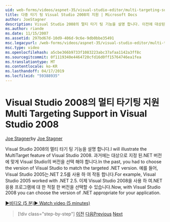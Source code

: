 ```yaml
---
uid: web-forms/videos/aspnet-35/visual-studio-editor/multi-targeting-support-in-visual-studio-2008
title: 다중 타기 팅 Visual Studio 2008의 지원 | Microsoft Docs
author: JoeStagner
description: Visual Studio 2008의 멀티 타기 팅 기능을 설명 합니다. 이전에 대상된.NET versi에 맞게 Visual Studio의 버전을 선택 해야 하는 중...
ms.author: riande
ms.date: 11/15/2007
ms.assetid: 297bd67d-10d9-406d-9c6e-9db0bbe35491
msc.legacyurl: /web-forms/videos/aspnet-35/visual-studio-editor/multi-targeting-support-in-visual-studio-2008
msc.type: video
ms.openlocfilehash: a5cbe366b9733f1083223abc37afaa1142a3ff8c
ms.sourcegitcommit: 0f1119340e4464720cfd16d0ff15764746ea1fea
ms.translationtype: MT
ms.contentlocale: ko-KR
ms.lasthandoff: 04/17/2019
ms.locfileid: "59388935"
---
```

# <a name="multi-targeting-support-in-visual-studio-2008"></a><span data-ttu-id="058f4-104">Visual Studio 2008의 멀티 타기팅 지원</span><span class="sxs-lookup"><span data-stu-id="058f4-104">Multi Targeting Support in Visual Studio 2008</span></span>

<span data-ttu-id="058f4-105">[Joe Stagner](https://github.com/JoeStagner)</span><span class="sxs-lookup"><span data-stu-id="058f4-105">by [Joe Stagner](https://github.com/JoeStagner)</span></span>

<span data-ttu-id="058f4-106">Visual Studio 2008의 멀티 타기 팅 기능을 설명 합니다.</span><span class="sxs-lookup"><span data-stu-id="058f4-106">I will illustrate the MultiTarget feature of Visual Studio 2008.</span></span> <span data-ttu-id="058f4-107">과거에는 대상으로 지정 된.NET 버전에 맞게 Visual Studio의 버전을 선택 해야 합니다.</span><span class="sxs-lookup"><span data-stu-id="058f4-107">In the past, you had to choose the version of Visual Studio to match the targeted .NET version.</span></span> <span data-ttu-id="058f4-108">예를 들어, Visual Studio 2005는.NET 2.5를 사용 하 여 작동 합니다.</span><span class="sxs-lookup"><span data-stu-id="058f4-108">For example, Visual Studio 2005 worked with .NET 2.5.</span></span> <span data-ttu-id="058f4-109">이제 Visual Studio 2008을 사용 하 여.NET 응용 프로그램에 대 한 적절 한 버전을 선택할 수 있습니다.</span><span class="sxs-lookup"><span data-stu-id="058f4-109">Now, with Visual Studio 2008 you can choose the version of .NET appropriate for your application.</span></span>

[<span data-ttu-id="058f4-110">&#9654;비디오 (5 분)</span><span class="sxs-lookup"><span data-stu-id="058f4-110">&#9654; Watch video (5 minutes)</span></span>](https://channel9.msdn.com/Blogs/ASP-NET-Site-Videos/multi-targeting-support-in-visual-studio-2008)

> [!div class="step-by-step"]
> <span data-ttu-id="058f4-111">[이전](javascript-debugging-in-visual-studio-2008.md)
> [다음](intellisense-for-jscript-and-aspnet-ajax.md)</span><span class="sxs-lookup"><span data-stu-id="058f4-111">[Previous](javascript-debugging-in-visual-studio-2008.md)
[Next](intellisense-for-jscript-and-aspnet-ajax.md)</span></span>
